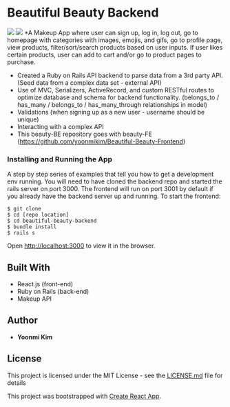 # Beautiful Beauty Backend
![](https://yoonmikim.github.io/images/beautiful_beauty.png)
![](https://yoonmikim.github.io/images/cart.png)
*A Makeup App where user can sign up, log in, log out, go to homepage with categories with images, emojis, and gifs, go to profile page, view products, filter/sort/search products based on user inputs. If user likes certain products, user can add to cart and/or go to product pages to purchase.

+ Created a Ruby on Rails API backend to parse data from a 3rd party API. (Seed data from a complex data set - external API)
+ Use of MVC, Serializers, ActiveRecord, and custom RESTful routes to optimize database and schema for backend functionality. (belongs_to / has_many / belongs_to / has_many_through relationships in model)
+ Validations (when signing up as a new user - username should be unique)
+ Interacting with a complex API
+ This beauty-BE repository goes with beauty-FE (https://github.com/yoonmikim/Beautiful-Beauty-Frontend)

### Installing and Running the App

A step by step series of examples that tell you how to get a development env running.
You will need to have cloned the backend repo and started the rails server on port 3000.
The frontend will run on port 3001 by default if you already have the backend server up and running.
To start the frontend:

```
$ git clone
$ cd [repo location]
$ cd beautiful-beauty-backend
$ bundle install
$ rails s
```
Open [http://localhost:3000](http://localhost:3000) to view it in the browser.

## Built With

* React.js (front-end)
* Ruby on Rails (back-end)
* Makeup API

## Author

* **Yoonmi Kim** 

## License

This project is licensed under the MIT License - see the [LICENSE.md](LICENSE.md) file for details

This project was bootstrapped with [Create React App](https://github.com/facebook/create-react-app).


